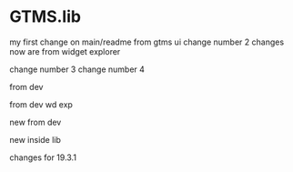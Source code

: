 # GTMS.lib
my first change on main/readme from gtms ui
change number 2
changes now are from widget explorer 

change number 3
change number 4

from dev

from dev wd exp

new from dev

new inside lib

changes for 19.3.1
